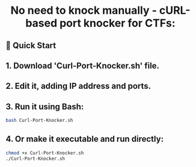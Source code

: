 <p align="center">
  <h1 align="center"> No need to knock manually - cURL-based port knocker for CTFs:</h1>
</p>

## 🚀 Quick Start
## 1. Download 'Curl-Port-Knocker.sh' file.
## 2. Edit it, adding IP address and ports.
## 3. Run it using Bash:
```bash
bash Curl-Port-Knocker.sh
```
## 4. Or make it executable and run directly:

```bash
chmod +x Curl-Port-Knocker.sh
./Curl-Port-Knocker.sh
``` 
